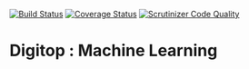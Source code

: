 [![Build Status](https://travis-ci.org/Withington/digitop.svg?branch=master)](https://travis-ci.org/Withington/digitop)
[![Coverage Status](https://coveralls.io/repos/github/Withington/digitop/badge.svg?branch=master)](https://coveralls.io/github/Withington/digitop?branch=master)
[![Scrutinizer Code Quality](https://scrutinizer-ci.com/g/Withington/digitop/badges/quality-score.png?b=master)](https://scrutinizer-ci.com/g/Withington/digitop/?branch=master)

# Digitop : Machine Learning



